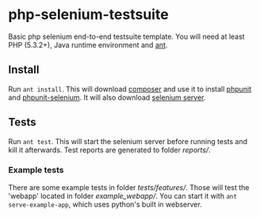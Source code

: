 php-selenium-testsuite
======================

Basic php selenium end-to-end testsuite template.
You will need at least PHP (5.3.2+), Java runtime environment and [ant](http://ant.apache.org).

## Install

Run `ant install`. This will download [composer](https://getcomposer.org/doc/) and use it
to install [phpunit](http://phpunit.de/documentation.html) and
[phpunit-selenium](https://github.com/sebastianbergmann/phpunit-selenium). It will also download
[selenium server](http://www.seleniumhq.org/download/).

## Tests

Run `ant test`. This will start the selenium server before running tests and kill it
afterwards. Test reports are generated to folder *reports/*.


### Example tests

There are some example tests in folder *tests/features/*. Those will test the 'webapp' located
in folder *example_webapp/*. You can start it with `ant serve-example-app`, which uses
python's built in webserver.

